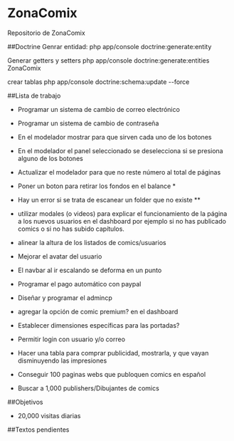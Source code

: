 # ZonaComix
Repositorio de ZonaComix 

##Doctrine
Genrar entidad:
php app/console doctrine:generate:entity

Generar getters y setters
php app/console doctrine:generate:entities ZonaComix

crear tablas
php app/console doctrine:schema:update --force

##Lista de trabajo
 - Programar un sistema de cambio de correo electrónico
 - Programar un sistema de cambio de contraseña
 - En el modelador mostrar para que sirven cada uno de los botones
 - En el modelador el panel seleccionado se deselecciona si se presiona alguno de los botones
 - Actualizar el modelador para que no reste número al total de páginas
 - Poner un boton para retirar los fondos en el balance *

 - Hay un error si se trata de escanear un folder que no existe **

 - utilizar modales (o videos) para explicar el funcionamiento de la página a los nuevos usuarios en el dashboard por ejemplo si no has publicado comics o si no has subido capítulos.
 - alinear la altura de los listados de comics/usuarios
 - Mejorar el avatar del usuario
 - El navbar al ir escalando se deforma en un punto

 - Programar el pago automático con paypal
 - Diseñar y programar el admincp
 - agregar la opción de comic premium? en el dashboard
 - Establecer dimensiones específicas para las portadas?
 - Permitir login con usuario y/o correo
 - Hacer una tabla para comprar publicidad, mostrarla, y que vayan disminuyendo las impresiones
 - Conseguir 100 paginas webs que publoquen comics en español
 - Buscar a 1,000 publishers/Dibujantes de comics

##Objetivos
 - 20,000 visitas diarias

##Textos pendientes

